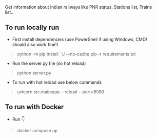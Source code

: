 Get information about Indian railways like PNR status, Stations list, Trains list...


## To run locally run
- First install dependencies (use PowerShell if using Windows, CMD! should also work fine!)

> python -m pip install -U --no-cache pip -r requirements.txt
- Run the server.py file (no hot reload)
> python server.py
- To run with hot reload use below commands
> uvicorn src.main:app --reload --port=8080

## To run with Docker

- Run 👇
> docker compose up